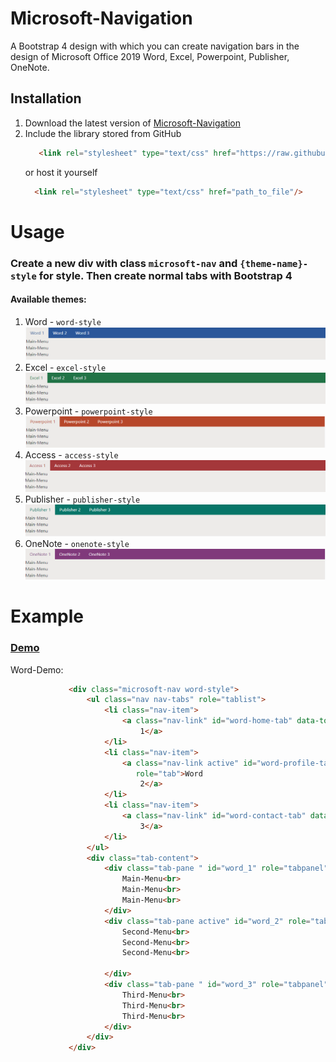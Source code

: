 # Microsoft-Navigation
A Bootstrap 4 design with which you can create navigation bars in the design of Microsoft Office 2019 Word, Excel, Powerpoint, Publisher, OneNote.
## Installation
1. Download the latest version of [Microsoft-Navigation](https://github.com/MrCodingMen/Microsoft-Navigation/releases)
2. Include the library stored from GitHub     
    ```html
       <link rel="stylesheet" type="text/css" href="https://raw.githubusercontent.com/MrCodingMen/Microsoft-Navigation/master/src/css/style.css"/>
     ```
   or host it yourself
     ```html
       <link rel="stylesheet" type="text/css" href="path_to_file"/>
      ```
    
# Usage
### Create a new div with class `microsoft-nav` and `{theme-name}-style` for style. Then create normal tabs with Bootstrap 4
#### Available themes:
 1. Word - `word-style` ![Word-Image](images/word.png)
 1. Excel - `excel-style` ![Excel-Image](images/excel.png)
 1. Powerpoint - `powerpoint-style` ![Powerpoint-Image](images/powerpoint.png)
 1. Access - `access-style` ![Access-Image](images/access.png)
 1. Publisher - `publisher-style` ![Publisher-Image](images/publisher.png)
 1. OneNote - `onenote-style` ![OneNote-Image](images/onenote.png)

# Example
### [Demo](https://mrcodingmen.github.io/microsoft-navigation/demo.html)
Word-Demo:

   ```html
                <div class="microsoft-nav word-style">
                    <ul class="nav nav-tabs" role="tablist">
                        <li class="nav-item">
                            <a class="nav-link" id="word-home-tab" data-toggle="tab" href="#word_1" role="tab">Word
                                1</a>
                        </li>
                        <li class="nav-item">
                            <a class="nav-link active" id="word-profile-tab" data-toggle="tab" href="#word_2"
                               role="tab">Word
                                2</a>
                        </li>
                        <li class="nav-item">
                            <a class="nav-link" id="word-contact-tab" data-toggle="tab" href="#word_3" role="tab">Word
                                3</a>
                        </li>
                    </ul>
                    <div class="tab-content">
                        <div class="tab-pane " id="word_1" role="tabpanel">
                            Main-Menu<br>
                            Main-Menu<br>
                            Main-Menu<br>
                        </div>
                        <div class="tab-pane active" id="word_2" role="tabpanel">
                            Second-Menu<br>
                            Second-Menu<br>
                            Second-Menu<br>

                        </div>
                        <div class="tab-pane " id="word_3" role="tabpanel">
                            Third-Menu<br>
                            Third-Menu<br>
                            Third-Menu<br>
                        </div>
                    </div>
                </div>
   ```
